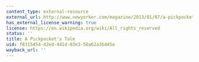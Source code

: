 ```yaml
---
content_type: external-resource
external_url: http://www.newyorker.com/magazine/2013/01/07/a-pickpockets-tale
has_external_license_warning: true
license: https://en.wikipedia.org/wiki/All_rights_reserved
status: ''
title: A Pickpocket's Tale
uid: f8315454-d2ed-441d-83e3-50a62a3b445e
wayback_url: ''
---
```

